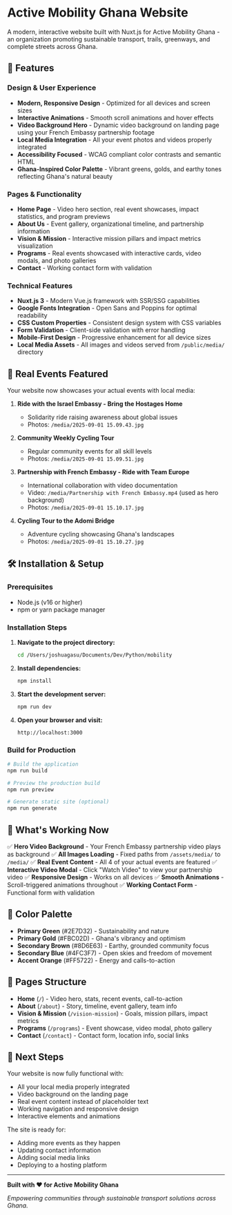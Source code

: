 # Active Mobility Ghana Website

A modern, interactive website built with Nuxt.js for Active Mobility Ghana - an organization promoting sustainable transport, trails, greenways, and complete streets across Ghana.

## 🚀 Features

### Design & User Experience
- **Modern, Responsive Design** - Optimized for all devices and screen sizes
- **Interactive Animations** - Smooth scroll animations and hover effects
- **Video Background Hero** - Dynamic video background on landing page using your French Embassy partnership footage
- **Local Media Integration** - All your event photos and videos properly integrated
- **Accessibility Focused** - WCAG compliant color contrasts and semantic HTML
- **Ghana-Inspired Color Palette** - Vibrant greens, golds, and earthy tones reflecting Ghana's natural beauty

### Pages & Functionality
- **Home Page** - Video hero section, real event showcases, impact statistics, and program previews
- **About Us** - Event gallery, organizational timeline, and partnership information
- **Vision & Mission** - Interactive mission pillars and impact metrics visualization
- **Programs** - Real events showcased with interactive cards, video modals, and photo galleries
- **Contact** - Working contact form with validation

### Technical Features
- **Nuxt.js 3** - Modern Vue.js framework with SSR/SSG capabilities
- **Google Fonts Integration** - Open Sans and Poppins for optimal readability
- **CSS Custom Properties** - Consistent design system with CSS variables
- **Form Validation** - Client-side validation with error handling
- **Mobile-First Design** - Progressive enhancement for all device sizes
- **Local Media Assets** - All images and videos served from `/public/media/` directory

## 🎯 Real Events Featured

Your website now showcases your actual events with local media:

1. **Ride with the Israel Embassy - Bring the Hostages Home** 
   - Solidarity ride raising awareness about global issues
   - Photos: `/media/2025-09-01 15.09.43.jpg`

2. **Community Weekly Cycling Tour**
   - Regular community events for all skill levels
   - Photos: `/media/2025-09-01 15.09.51.jpg`

3. **Partnership with French Embassy - Ride with Team Europe**
   - International collaboration with video documentation
   - Video: `/media/Partnership with French Embassy.mp4` (used as hero background)
   - Photos: `/media/2025-09-01 15.10.17.jpg`

4. **Cycling Tour to the Adomi Bridge**
   - Adventure cycling showcasing Ghana's landscapes
   - Photos: `/media/2025-09-01 15.10.27.jpg`

## 🛠️ Installation & Setup

### Prerequisites
- Node.js (v16 or higher)
- npm or yarn package manager

### Installation Steps

1. **Navigate to the project directory:**
   ```bash
   cd /Users/joshuagasu/Documents/Dev/Python/mobility
   ```

2. **Install dependencies:**
   ```bash
   npm install
   ```

3. **Start the development server:**
   ```bash
   npm run dev
   ```

4. **Open your browser and visit:**
   ```
   http://localhost:3000
   ```

### Build for Production

```bash
# Build the application
npm run build

# Preview the production build
npm run preview

# Generate static site (optional)
npm run generate
```

## 📱 What's Working Now

✅ **Hero Video Background** - Your French Embassy partnership video plays as background
✅ **All Images Loading** - Fixed paths from `/assets/media/` to `/media/`
✅ **Real Event Content** - All 4 of your actual events are featured
✅ **Interactive Video Modal** - Click "Watch Video" to view your partnership video
✅ **Responsive Design** - Works on all devices
✅ **Smooth Animations** - Scroll-triggered animations throughout
✅ **Working Contact Form** - Functional form with validation

## 🎨 Color Palette

- **Primary Green** (#2E7D32) - Sustainability and nature
- **Primary Gold** (#FBC02D) - Ghana's vibrancy and optimism  
- **Secondary Brown** (#8D6E63) - Earthy, grounded community focus
- **Secondary Blue** (#4FC3F7) - Open skies and freedom of movement
- **Accent Orange** (#FF5722) - Energy and calls-to-action

## 📄 Pages Structure

- **Home** (`/`) - Video hero, stats, recent events, call-to-action
- **About** (`/about`) - Story, timeline, event gallery, team info
- **Vision & Mission** (`/vision-mission`) - Goals, mission pillars, impact metrics
- **Programs** (`/programs`) - Event showcase, video modal, photo gallery
- **Contact** (`/contact`) - Contact form, location info, social links

## 🔧 Next Steps

Your website is now fully functional with:
- All your local media properly integrated
- Video background on the landing page
- Real event content instead of placeholder text
- Working navigation and responsive design
- Interactive elements and animations

The site is ready for:
- Adding more events as they happen
- Updating contact information
- Adding social media links
- Deploying to a hosting platform

---

**Built with ❤️ for Active Mobility Ghana**

*Empowering communities through sustainable transport solutions across Ghana.*
